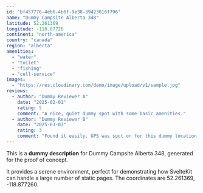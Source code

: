 ```yaml
---
id: "bf457776-4eb6-4b6f-9e38-39423016f796"
name: "Dummy Campsite Alberta 348"
latitude: 52.261369
longitude: -118.87726
continent: "north-america"
country: "canada"
region: "alberta"
amenities:
  - "water"
  - "toilet"
  - "fishing"
  - "cell-service"
images:
  - "https://res.cloudinary.com/demo/image/upload/v1/sample.jpg"
reviews:
  - author: "Dummy Reviewer A"
    date: "2025-02-01"
    rating: 5
    comment: "A nice, quiet dummy spot with some basic amenities."
  - author: "Dummy Reviewer B"
    date: "2025-03-07"
    rating: 3
    comment: "Found it easily. GPS was spot on for this dummy location."
---
```


This is a **dummy description** for Dummy Campsite Alberta 348, generated for the proof of concept.

It provides a serene environment, perfect for demonstrating how SvelteKit can handle a large number of static pages. The coordinates are 52.261369, -118.877260.
